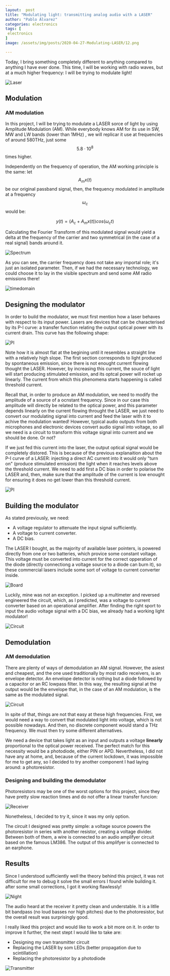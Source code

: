 ```yaml
---
layout:  post
title: "Modulating light: transmitting analog audio with a LASER"
author: "Pablo Álvarez"
categories: electronics
tags: [
 electronics
]
image: /assets/img/posts/2020-04-27-Modulating-LASER/12.png

---
```


Today, I bring something completely different to anything compared to anything I have ever done. This time, I will be working with radio waves, but at a much higher frequency: I will be trying to modulate light!

![Laser](../assets/img/posts/2020-04-27-Modulating-LASER/5.jpg)

## Modulation

### AM modulation

In this project, I will be trying to modulate a LASER sorce of light by using Amplitude Modulation (AM). While everybody knows AM for its use in SW, MW and LW bands (lower than 1MHz) , we will replicar it use at frequencies of around 580THz, just some $$5.8·10^8$$ times higher. 

Independently on the frequency of operation, the AM working principle is the same: let $$A_mx(t)$$ be our original passband signal, then, the frequency modulated in amplitude at a frequency $$\omega_c$$ would be:

$$y(t)=(A_c+A_mx(t))cos(\omega_ct)$$

Calculating the Fourier Transform of this modulated signal would yield a delta at the frequency of the carrier and two symmetrical (in the case of a real signal) bands around it. 

![Spectrum](../assets/img/posts/2020-04-27-Modulating-LASER/1.png)

As you can see, the carrier frequency does not take any importal role; it's just an isolated parameter. Then, if we had the necessary technology, we could choose it to lay in the visible spectrum and send some AM radio emissions there!

![timedomain](../assets/img/posts/2020-04-27-Modulating-LASER/2.png)

## Designing the modulator

In order to build the modulator, we must first mention how a laser behaves with respect to its input power. Lasers are devices that can be characterised by its P-I curve: a transfer function relating the output optical power with its current drain. This curve has the following shape:

![PI](../assets/img/posts/2020-04-27-Modulating-LASER/3.png)

Note how it is almost flat at the begining until it resembles a straight line with a relatively high slope. The first section corresponds to light produced by spontaneous emission, since there is not enought current flowing thought the LASER. However, by increasing this current, the souce of light will start producing stimulated emission, and its optcal power will rocket up linearly. The current from which this phenomena starts happening is called threshold current.

Recall that, in order to produce an AM modulation, we need to modify the amplitude of a source of a ocnstant frequency. Since in our case this amplitude will directly be related to the optical power, and this parameter depends linearly on the current flowing throught the LASER, we just need to convert our modulating signal into current and feed the laser with it to achive the modulation wanted! However, typical audio outputs from both microphones and electronic devices convert audio signal into voltage, so all we need is a circuit to transform this voltage signal into current and we should be done. Or not?

If we just fed this current into the laser, the output optical signal would be completely distored. This is because of the previous explanaition about the P-I curve of a LASER: injecting a direct AC current into it would only "turn on" (produce stimulated emission) the light when it reaches levels above the threshold current. We need to add first a DC bias in order to polarise the LASER and, then, make sure that the amplitude of the current is low enought for ensuring it does no get lower than this threshold current. 

![PI](../assets/img/posts/2020-04-27-Modulating-LASER/12.png)

## Building the modulator

As stated previously, we need:

 - A voltage regulator to attenuate the input signal sufficiently.
 - A voltage to current converter.
 - A DC bias.
 
The LASER I bought, as the majority of available laser pointers, is powered directly from one or two batteries, which provice some constant voltage. This voltage must be converted into current for the correct opperation of the diode (directly connectiong a voltage source to a diode can burn it), so these commercial lasers include some sort of voltage to current converter inside.

![Board](../assets/img/posts/2020-04-27-Modulating-LASER/4.jpg)

Luckily, mine was not an exception. I picked up a multimeter and reversed engineered the circuit, which, as I predicted, was a voltage to current converter based on an operational amplifier. After finding the right sport to input the audio voltage signal with a DC bias, we already had a working light modulator!

![Circuit](../assets/img/posts/2020-04-27-Modulating-LASER/11.jpg)

## Demodulation

### AM demodulation

There are plenty of ways of demodulation an AM signal. However, the asiest and cheapest, and the one used traditionally by most radio receivers, is an envelope detector. An envelope detector is nothing but a diode followed by a capacitor or an RC lowpass filter. In this way, the resulting signal at the output would be the envelope that, in the case of an AM modulation, is the same as the modulated signal.

![Circuit](../assets/img/posts/2020-04-27-Modulating-LASER/13.png)

In spite of that, things are not that easy at these high frequencies. First, we would need a way to convert that modulated light into voltage, which is not possible nowadays. And then, no discrete component would stand a THz frequency. We must then try some different alternatives.

We need a device that takes light as an input and outputs a voltage **linearly** proportional to the optical power received. The perfect match for this necessity would be a photodiode, either PIN or APD. Nevertheless, I did not have any at home, and, because of the current lockdown, it was impossible for me to get any, so I decided to try another component I had laying around: a photoresistor.

### Designing and building the demodulator

Photoresistors may be one of the worst options for this project, since they have pretty slow reaction times and do not offer a linear transfer funcion:

![Receiver](../assets/img/posts/2020-04-27-Modulating-LASER/14.jpg)

Nonetheless, I decided to try it, since it was my only option.

The circuit I designed was pretty simple: a voltage source powers the photoresistor in series with another resistor, creating a voltage divider. Between both of them, a wire is connected to an audio amplifyer circuit based on the famous LM386. The output of this amplifyer is connected to an earphone.

## Results

Since I understood sufficiently well the theory behind this project, it was not difficult for me to debug it solve the small errors I found while building it. after some small corrections, I got it working flawlessly!


![Night](../assets/img/posts/2020-04-27-Modulating-LASER/10.jpg)

The audio heard at the receiver it pretty clean and understable. It is a litlle bit bandpass (no loud basses nor high pitches) due to the photoresistor, but the overall result was surprisingly good. 

I really liked this project and would like to work a bit more on it. In order to improve it further, the next stept I would like to take are:

 - Designing my own transmitter circuit
 - Replacing the LASER by som LEDs (better propagation due to scintillation)
 - Replacing the photoresistor by a photodiode
 
![Transmitter](../assets/img/posts/2020-04-27-Modulating-LASER/9.jpg)
